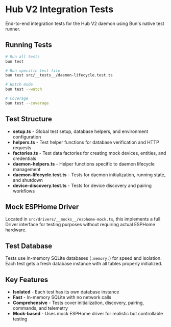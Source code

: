 # Hub V2 Integration Tests

End-to-end integration tests for the Hub V2 daemon using Bun's native test runner.

## Running Tests

```bash
# Run all tests
bun test

# Run specific test file
bun test src/__tests__/daemon-lifecycle.test.ts

# Watch mode
bun test --watch

# Coverage
bun test --coverage
```

## Test Structure

- **setup.ts** - Global test setup, database helpers, and environment configuration
- **helpers.ts** - Test helper functions for database verification and HTTP requests
- **factories.ts** - Test data factories for creating mock devices, entities, and credentials
- **daemon-helpers.ts** - Helper functions specific to daemon lifecycle management
- **daemon-lifecycle.test.ts** - Tests for daemon initialization, running state, and shutdown
- **device-discovery.test.ts** - Tests for device discovery and pairing workflows

## Mock ESPHome Driver

Located in `src/drivers/__mocks__/esphome-mock.ts`, this implements a full Driver interface for testing purposes without requiring actual ESPHome hardware.

## Test Database

Tests use in-memory SQLite databases (`:memory:`) for speed and isolation. Each test gets a fresh database instance with all tables properly initialized.

## Key Features

- **Isolated** - Each test has its own database instance
- **Fast** - In-memory SQLite with no network calls
- **Comprehensive** - Tests cover initialization, discovery, pairing, commands, and telemetry
- **Mock-based** - Uses mock ESPHome driver for realistic but controllable testing

